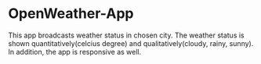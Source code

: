 # OpenWeather-App
This app broadcasts weather status in chosen city. The weather status is shown quantitatively(celcius degree) and qualitatively(cloudy, rainy, sunny). In addition, the app is responsive as well.
